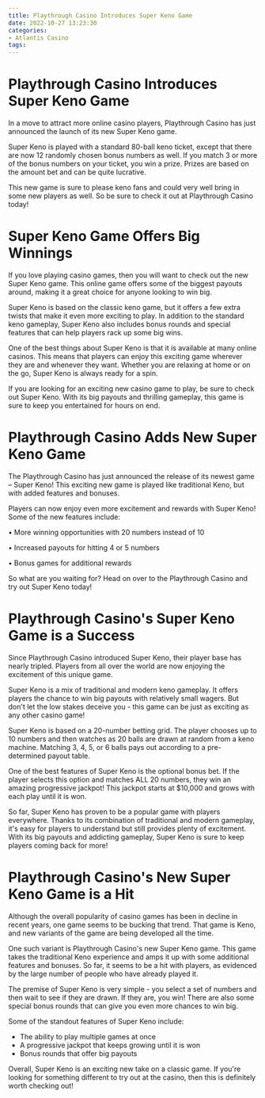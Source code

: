 ```yaml
---
title: Playthrough Casino Introduces Super Keno Game
date: 2022-10-27 13:23:30
categories:
- Atlantis Casino
tags:
---
```



#  Playthrough Casino Introduces Super Keno Game

In a move to attract more online casino players, Playthrough Casino has just announced the launch of its new Super Keno game.

Super Keno is played with a standard 80-ball keno ticket, except that there are now 12 randomly chosen bonus numbers as well. If you match 3 or more of the bonus numbers on your ticket, you win a prize. Prizes are based on the amount bet and can be quite lucrative.

This new game is sure to please keno fans and could very well bring in some new players as well. So be sure to check it out at Playthrough Casino today!

#  Super Keno Game Offers Big Winnings

If you love playing casino games, then you will want to check out the new Super Keno game. This online game offers some of the biggest payouts around, making it a great choice for anyone looking to win big.

Super Keno is based on the classic keno game, but it offers a few extra twists that make it even more exciting to play. In addition to the standard keno gameplay, Super Keno also includes bonus rounds and special features that can help players rack up some big wins.

One of the best things about Super Keno is that it is available at many online casinos. This means that players can enjoy this exciting game wherever they are and whenever they want. Whether you are relaxing at home or on the go, Super Keno is always ready for a spin.

If you are looking for an exciting new casino game to play, be sure to check out Super Keno. With its big payouts and thrilling gameplay, this game is sure to keep you entertained for hours on end.

#  Playthrough Casino Adds New Super Keno Game

The Playthrough Casino has just announced the release of its newest game – Super Keno! This exciting new game is played like traditional Keno, but with added features and bonuses.

Players can now enjoy even more excitement and rewards with Super Keno! Some of the new features include:

• More winning opportunities with 20 numbers instead of 10

• Increased payouts for hitting 4 or 5 numbers

• Bonus games for additional rewards

So what are you waiting for? Head on over to the Playthrough Casino and try out Super Keno today!

#  Playthrough Casino's Super Keno Game is a Success

Since Playthrough Casino introduced Super Keno, their player base has nearly tripled. Players from all over the world are now enjoying the excitement of this unique game.

Super Keno is a mix of traditional and modern keno gameplay. It offers players the chance to win big payouts with relatively small wagers. But don't let the low stakes deceive you - this game can be just as exciting as any other casino game!

Super Keno is based on a 20-number betting grid. The player chooses up to 10 numbers and then watches as 20 balls are drawn at random from a keno machine. Matching 3, 4, 5, or 6 balls pays out according to a pre-determined payout table.

One of the best features of Super Keno is the optional bonus bet. If the player selects this option and matches ALL 20 numbers, they win an amazing progressive jackpot! This jackpot starts at $10,000 and grows with each play until it is won.

So far, Super Keno has proven to be a popular game with players everywhere. Thanks to its combination of traditional and modern gameplay, it's easy for players to understand but still provides plenty of excitement. With its big payouts and addicting gameplay, Super Keno is sure to keep players coming back for more!

#  Playthrough Casino's New Super Keno Game is a Hit

Although the overall popularity of casino games has been in decline in recent years, one game seems to be bucking that trend. That game is Keno, and new variants of the game are being developed all the time. 

One such variant is Playthrough Casino's new Super Keno game. This game takes the traditional Keno experience and amps it up with some additional features and bonuses. So far, it seems to be a hit with players, as evidenced by the large number of people who have already played it. 

The premise of Super Keno is very simple - you select a set of numbers and then wait to see if they are drawn. If they are, you win! There are also some special bonus rounds that can give you even more chances to win big. 

Some of the standout features of Super Keno include: 

- The ability to play multiple games at once
- A progressive jackpot that keeps growing until it is won
- Bonus rounds that offer big payouts

Overall, Super Keno is an exciting new take on a classic game. If you're looking for something different to try out at the casino, then this is definitely worth checking out!